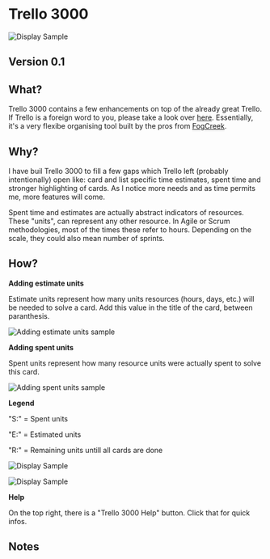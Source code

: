 **Trello 3000**
===

![Display Sample](https://dl.dropbox.com/u/1618599/trello3000/big_screen.png)

Version 0.1
---

What?
---
Trello 3000 contains a few enhancements on top of the already great Trello. 
If Trello is a foreign word to you, please take a look over [here](http://trello.com/).
Essentially, it's a very flexibe organising tool built by the pros from [FogCreek](http://www.fogcreek.com/).

Why?
---
I have buil Trello 3000 to fill a few gaps which Trello left (probably intentionally) open like:
card and list specific time estimates, spent time and stronger highlighting of cards. 
As I notice more needs and as time permits me, more features will come.

Spent time and estimates are actually abstract indicators of resources. These "units", can
represent any other resource. In Agile or Scrum methodologies, most of the times these
refer to hours. Depending on the scale, they could also mean number of sprints. 

How?
---

**Adding estimate units**

Estimate units represent how many units resources (hours, days, etc.) will be 
needed to solve a card. Add this value in the title of the card, between paranthesis.

![Adding estimate units sample](https://dl.dropbox.com/u/1618599/trello3000/s1_round.png)

**Adding spent units**

Spent units represent how many resource units were actually spent to solve this card.

![Adding spent units sample](https://dl.dropbox.com/u/1618599/trello3000/s2_round.png)

**Legend**

"S:" = Spent units

"E:" = Estimated units

"R:" = Remaining units untill all cards are done

![Display Sample](https://dl.dropbox.com/u/1618599/trello3000/s3_round.png)

![Display Sample](https://dl.dropbox.com/u/1618599/trello3000/s4_round.png)

**Help**

On the top right, there is a "Trello 3000 Help" button. Click that for
quick infos.


Notes
---




